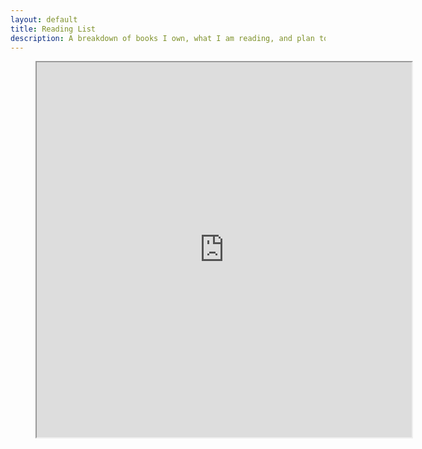 ```yaml
---
layout: default
title: Reading List
description: A breakdown of books I own, what I am reading, and plan to read/purchase.
---
```


<figure class="video_container">
<iframe height="600" width="600" src="https://docs.google.com/spreadsheets/d/e/2PACX-1vSaZQOPZWw1JSPlTxAxIRhLokkwuyEVmo_49t5ukvoA8U6Ry2hqwexv28R8nR0OIwAGnCIphvBYLI11/pubhtml?widget=true&amp;headers=false"></iframe>
</figure>